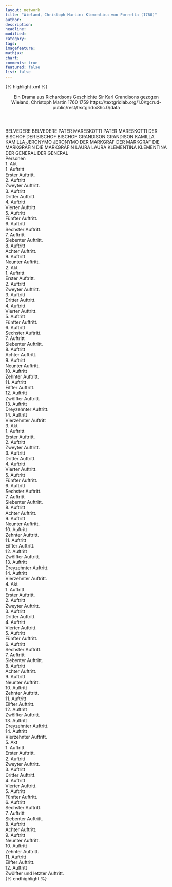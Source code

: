 ```yaml
---
layout: network
title: "Wieland, Christoph Martin: Klementina von Porretta (1760)"
author:
description:
headline:
modified:
category:
tags:
imagefeature: 
mathjax: 
chart: 
comments: true
featured: false
list: false
---
```

{% highlight xml %}
<?xml-model href="https://raw.githubusercontent.com/DLiNa/project/master/rules/lina.rnc"?><?xml-model href="https://raw.githubusercontent.com/DLiNa/project/master/rules/lina.sch"?>
<play xmlns="http://lina.digital">
  <header>
    <title>Klementina von Porretta</title>
    <subtitle>Ein Drama aus Richardsons Geschichte Sir Karl Grandisons gezogen</subtitle>
    <genretitle/>
    <author>Wieland, Christoph Martin</author>
    <date type="print" when="1760">1760</date>
    <date type="premiere"/>
    <date type="written" when="1759">1759</date>
    <source>https://textgridlab.org/1.0/tgcrud-public/rest/textgrid:x8hc.0/data</source>
  </header>
  <personae>
    <character>
      <name>BELVEDERE</name>
      <alias xml:id="belvedere">
        <name>BELVEDERE</name>
      </alias>
    </character>
    <character>
      <name>PATER MARESKOTTI</name>
      <alias xml:id="pater_mareskotti">
        <name>PATER MARESKOTTI</name>
      </alias>
    </character>
    <character>
      <name>DER BISCHOF</name>
      <alias xml:id="der_bischof">
        <name>DER BISCHOF</name>
      </alias>
      <alias xml:id="bischof">
        <name>BISCHOF</name>
      </alias>
    </character>
    <character>
      <name>GRANDISON</name>
      <alias xml:id="grandison">
        <name>GRANDISON</name>
      </alias>
    </character>
    <character>
      <name>KAMILLA</name>
      <alias xml:id="kamilla">
        <name>KAMILLA</name>
      </alias>
    </character>
    <character>
      <name>JERONYMO</name>
      <alias xml:id="jeronymo">
        <name>JERONYMO</name>
      </alias>
    </character>
    <character>
      <name>DER MARKGRAF</name>
      <alias xml:id="der_markgraf">
        <name>DER MARKGRAF</name>
      </alias>
    </character>
    <character>
      <name>DIE MARKGRÄFIN</name>
      <alias xml:id="die_markgräfin">
        <name>DIE MARKGRÄFIN</name>
      </alias>
    </character>
    <character>
      <name>LAURA</name>
      <alias xml:id="laura">
        <name>LAURA</name>
      </alias>
    </character>
    <character>
      <name>KLEMENTINA</name>
      <alias xml:id="klementina">
        <name>KLEMENTINA</name>
      </alias>
    </character>
    <character>
      <name>DER GENERAL</name>
      <alias xml:id="der_general">
        <name>DER GENERAL</name>
      </alias>
    </character>
  </personae>
  <text>
    <div>
      <head>Personen</head>
    </div>
    <div>
      <head>1. Akt</head>
      <div>
        <head>1. Auftritt</head>
        <div>
          <head>Erster Auftritt.</head>
          <sp who="#belvedere">
            <amount n="4" unit="speech_acts"/>
            <amount n="363" unit="words"/>
            <amount n="2190" unit="chars"/>
          </sp>
          <sp who="#pater_mareskotti">
            <amount n="4" unit="speech_acts"/>
            <amount n="968" unit="words"/>
            <amount n="5989" unit="chars"/>
          </sp>
        </div>
      </div>
      <div>
        <head>2. Auftritt</head>
        <div>
          <head>Zweyter Auftritt.</head>
          <sp who="#der_bischof">
            <amount n="3" unit="speech_acts"/>
            <amount n="270" unit="words"/>
            <amount n="1630" unit="chars"/>
          </sp>
          <sp who="#belvedere">
            <amount n="3" unit="speech_acts"/>
            <amount n="82" unit="words"/>
            <amount n="2" unit="lines"/>
            <amount n="475" unit="chars"/>
          </sp>
          <sp who="#pater_mareskotti">
            <amount n="1" unit="speech_acts"/>
            <amount n="35" unit="words"/>
            <amount n="214" unit="chars"/>
          </sp>
        </div>
      </div>
      <div>
        <head>3. Auftritt</head>
        <div>
          <head>Dritter Auftritt.</head>
          <sp who="#der_bischof">
            <amount n="1" unit="speech_acts"/>
            <amount n="78" unit="words"/>
            <amount n="462" unit="chars"/>
          </sp>
        </div>
      </div>
      <div>
        <head>4. Auftritt</head>
        <div>
          <head>Vierter Auftritt.</head>
          <sp who="#der_bischof">
            <amount n="3" unit="speech_acts"/>
            <amount n="417" unit="words"/>
            <amount n="2511" unit="chars"/>
          </sp>
          <sp who="#grandison">
            <amount n="3" unit="speech_acts"/>
            <amount n="214" unit="words"/>
            <amount n="1205" unit="chars"/>
          </sp>
          <sp who="#bischof">
            <amount n="1" unit="speech_acts"/>
            <amount n="40" unit="words"/>
            <amount n="220" unit="chars"/>
          </sp>
        </div>
      </div>
      <div>
        <head>5. Auftritt</head>
        <div>
          <head>Fünfter Auftritt.</head>
          <sp who="#kamilla">
            <amount n="1" unit="speech_acts"/>
            <amount n="33" unit="words"/>
            <amount n="193" unit="chars"/>
          </sp>
          <sp who="#der_bischof">
            <amount n="1" unit="speech_acts"/>
            <amount n="67" unit="words"/>
            <amount n="400" unit="chars"/>
          </sp>
        </div>
      </div>
      <div>
        <head>6. Auftritt</head>
        <div>
          <head>Sechster Auftritt.</head>
          <sp who="#kamilla">
            <amount n="4" unit="speech_acts"/>
            <amount n="441" unit="words"/>
            <amount n="2522" unit="chars"/>
          </sp>
          <sp who="#grandison">
            <amount n="4" unit="speech_acts"/>
            <amount n="90" unit="words"/>
            <amount n="2" unit="lines"/>
            <amount n="503" unit="chars"/>
          </sp>
        </div>
      </div>
      <div>
        <head>7. Auftritt</head>
        <div>
          <head>Siebenter Auftritt.</head>
          <sp who="#belvedere">
            <amount n="9" unit="speech_acts"/>
            <amount n="630" unit="words"/>
            <amount n="1" unit="lines"/>
            <amount n="3524" unit="chars"/>
          </sp>
          <sp who="#grandison">
            <amount n="8" unit="speech_acts"/>
            <amount n="760" unit="words"/>
            <amount n="1" unit="lines"/>
            <amount n="4522" unit="chars"/>
          </sp>
        </div>
      </div>
      <div>
        <head>8. Auftritt</head>
        <div>
          <head>Achter Auftritt.</head>
          <sp who="#grandison">
            <amount n="1" unit="speech_acts"/>
            <amount n="148" unit="words"/>
            <amount n="913" unit="chars"/>
          </sp>
        </div>
      </div>
      <div>
        <head>9. Auftritt</head>
        <div>
          <head>Neunter Auftritt.</head>
          <sp who="#der_bischof">
            <amount n="1" unit="speech_acts"/>
            <amount n="38" unit="words"/>
            <amount n="249" unit="chars"/>
          </sp>
          <sp who="#grandison">
            <amount n="1" unit="speech_acts"/>
            <amount n="15" unit="words"/>
            <amount n="1" unit="lines"/>
            <amount n="76" unit="chars"/>
          </sp>
        </div>
      </div>
    </div>
    <div>
      <head>2. Akt</head>
      <div>
        <head>1. Auftritt</head>
        <div>
          <head>Erster Auftritt.</head>
          <sp who="#jeronymo">
            <amount n="4" unit="speech_acts"/>
            <amount n="246" unit="words"/>
            <amount n="1417" unit="chars"/>
          </sp>
          <sp who="#der_bischof">
            <amount n="4" unit="speech_acts"/>
            <amount n="116" unit="words"/>
            <amount n="2" unit="lines"/>
            <amount n="666" unit="chars"/>
          </sp>
        </div>
      </div>
      <div>
        <head>2. Auftritt</head>
        <div>
          <head>Zweyter Auftritt.</head>
          <sp who="#grandison">
            <amount n="2" unit="speech_acts"/>
            <amount n="61" unit="words"/>
            <amount n="338" unit="chars"/>
          </sp>
          <sp who="#jeronymo">
            <amount n="1" unit="speech_acts"/>
            <amount n="74" unit="words"/>
            <amount n="451" unit="chars"/>
          </sp>
          <sp who="#der_bischof">
            <amount n="1" unit="speech_acts"/>
            <amount n="50" unit="words"/>
            <amount n="300" unit="chars"/>
          </sp>
        </div>
      </div>
      <div>
        <head>3. Auftritt</head>
        <div>
          <head>Dritter Auftritt.</head>
          <sp who="#jeronymo">
            <amount n="2" unit="speech_acts"/>
            <amount n="288" unit="words"/>
            <amount n="1641" unit="chars"/>
          </sp>
          <sp who="#grandison">
            <amount n="1" unit="speech_acts"/>
            <amount n="203" unit="words"/>
            <amount n="1201" unit="chars"/>
          </sp>
        </div>
      </div>
      <div>
        <head>4. Auftritt</head>
        <div>
          <head>Vierter Auftritt.</head>
          <sp who="#der_markgraf">
            <amount n="3" unit="speech_acts"/>
            <amount n="123" unit="words"/>
            <amount n="746" unit="chars"/>
          </sp>
          <sp who="#grandison">
            <amount n="3" unit="speech_acts"/>
            <amount n="83" unit="words"/>
            <amount n="1" unit="lines"/>
            <amount n="463" unit="chars"/>
          </sp>
          <sp who="#die_markgräfin">
            <amount n="3" unit="speech_acts"/>
            <amount n="181" unit="words"/>
            <amount n="1" unit="lines"/>
            <amount n="1017" unit="chars"/>
          </sp>
          <sp who="#jeronymo">
            <amount n="2" unit="speech_acts"/>
            <amount n="43" unit="words"/>
            <amount n="1" unit="lines"/>
            <amount n="235" unit="chars"/>
          </sp>
        </div>
      </div>
      <div>
        <head>5. Auftritt</head>
        <div>
          <head>Fünfter Auftritt.</head>
          <sp who="#der_bischof">
            <amount n="1" unit="speech_acts"/>
            <amount n="39" unit="words"/>
            <amount n="233" unit="chars"/>
          </sp>
          <sp who="#jeronymo">
            <amount n="2" unit="speech_acts"/>
            <amount n="62" unit="words"/>
            <amount n="350" unit="chars"/>
          </sp>
          <sp who="#der_markgraf">
            <amount n="2" unit="speech_acts"/>
            <amount n="72" unit="words"/>
            <amount n="502" unit="chars"/>
          </sp>
          <sp who="#grandison">
            <amount n="1" unit="speech_acts"/>
            <amount n="72" unit="words"/>
            <amount n="427" unit="chars"/>
          </sp>
        </div>
      </div>
      <div>
        <head>6. Auftritt</head>
        <div>
          <head>Sechster Auftritt.</head>
          <sp who="#jeronymo">
            <amount n="2" unit="speech_acts"/>
            <amount n="20" unit="words"/>
            <amount n="2" unit="lines"/>
            <amount n="113" unit="chars"/>
          </sp>
          <sp who="#die_markgräfin">
            <amount n="2" unit="speech_acts"/>
            <amount n="247" unit="words"/>
            <amount n="1439" unit="chars"/>
          </sp>
          <sp who="#pater_mareskotti">
            <amount n="1" unit="speech_acts"/>
            <amount n="82" unit="words"/>
            <amount n="508" unit="chars"/>
          </sp>
          <sp who="#der_markgraf">
            <amount n="1" unit="speech_acts"/>
            <amount n="48" unit="words"/>
            <amount n="256" unit="chars"/>
          </sp>
        </div>
      </div>
      <div>
        <head>7. Auftritt</head>
        <div>
          <head>Siebenter Auftritt.</head>
          <sp who="#laura">
            <amount n="1" unit="speech_acts"/>
            <amount n="28" unit="words"/>
            <amount n="165" unit="chars"/>
          </sp>
          <sp who="#der_markgraf">
            <amount n="1" unit="speech_acts"/>
            <amount n="8" unit="words"/>
            <amount n="1" unit="lines"/>
            <amount n="52" unit="chars"/>
          </sp>
          <sp who="#pater_mareskotti">
            <amount n="1" unit="speech_acts"/>
            <amount n="6" unit="words"/>
            <amount n="1" unit="lines"/>
            <amount n="32" unit="chars"/>
          </sp>
        </div>
      </div>
      <div>
        <head>8. Auftritt</head>
        <div>
          <head>Achter Auftritt.</head>
          <sp who="#grandison">
            <amount n="2" unit="speech_acts"/>
            <amount n="17" unit="words"/>
            <amount n="2" unit="lines"/>
            <amount n="85" unit="chars"/>
          </sp>
          <sp who="#jeronymo">
            <amount n="2" unit="speech_acts"/>
            <amount n="40" unit="words"/>
            <amount n="1" unit="lines"/>
            <amount n="242" unit="chars"/>
          </sp>
          <sp who="#klementina">
            <amount n="6" unit="speech_acts"/>
            <amount n="161" unit="words"/>
            <amount n="2" unit="lines"/>
            <amount n="897" unit="chars"/>
          </sp>
          <sp who="#kamilla">
            <amount n="1" unit="speech_acts"/>
            <amount n="6" unit="words"/>
            <amount n="1" unit="lines"/>
            <amount n="27" unit="chars"/>
          </sp>
          <sp who="#die_markgräfin">
            <amount n="2" unit="speech_acts"/>
            <amount n="33" unit="words"/>
            <amount n="1" unit="lines"/>
            <amount n="196" unit="chars"/>
          </sp>
          <sp who="#der_bischof">
            <amount n="1" unit="speech_acts"/>
            <amount n="34" unit="words"/>
            <amount n="190" unit="chars"/>
          </sp>
        </div>
      </div>
      <div>
        <head>9. Auftritt</head>
        <div>
          <head>Neunter Auftritt.</head>
          <sp who="#grandison">
            <amount n="2" unit="speech_acts"/>
            <amount n="56" unit="words"/>
            <amount n="1" unit="lines"/>
            <amount n="316" unit="chars"/>
          </sp>
          <sp who="#der_bischof">
            <amount n="1" unit="speech_acts"/>
            <amount n="35" unit="words"/>
            <amount n="220" unit="chars"/>
          </sp>
          <sp who="#jeronymo">
            <amount n="1" unit="speech_acts"/>
            <amount n="31" unit="words"/>
            <amount n="190" unit="chars"/>
          </sp>
        </div>
      </div>
      <div>
        <head>10. Auftritt</head>
        <div>
          <head>Zehnter Auftritt.</head>
          <sp who="#jeronymo">
            <amount n="1" unit="speech_acts"/>
            <amount n="47" unit="words"/>
            <amount n="255" unit="chars"/>
          </sp>
          <sp who="#pater_mareskotti">
            <amount n="1" unit="speech_acts"/>
            <amount n="76" unit="words"/>
            <amount n="423" unit="chars"/>
          </sp>
          <sp who="#grandison">
            <amount n="1" unit="speech_acts"/>
            <amount n="121" unit="words"/>
            <amount n="684" unit="chars"/>
          </sp>
        </div>
      </div>
      <div>
        <head>11. Auftritt</head>
        <div>
          <head>Eilfter Auftritt.</head>
          <sp who="#kamilla">
            <amount n="1" unit="speech_acts"/>
            <amount n="58" unit="words"/>
            <amount n="308" unit="chars"/>
          </sp>
          <sp who="#jeronymo">
            <amount n="1" unit="speech_acts"/>
            <amount n="29" unit="words"/>
            <amount n="160" unit="chars"/>
          </sp>
          <sp who="#grandison">
            <amount n="1" unit="speech_acts"/>
            <amount n="13" unit="words"/>
            <amount n="1" unit="lines"/>
            <amount n="73" unit="chars"/>
          </sp>
        </div>
      </div>
      <div>
        <head>12. Auftritt</head>
        <div>
          <head>Zwölfter Auftritt.</head>
          <sp who="#die_markgräfin">
            <amount n="3" unit="speech_acts"/>
            <amount n="54" unit="words"/>
            <amount n="1" unit="lines"/>
            <amount n="310" unit="chars"/>
          </sp>
          <sp who="#klementina">
            <amount n="2" unit="speech_acts"/>
            <amount n="105" unit="words"/>
            <amount n="531" unit="chars"/>
          </sp>
        </div>
      </div>
      <div>
        <head>13. Auftritt</head>
        <div>
          <head>Dreyzehnter Auftritt.</head>
          <sp who="#grandison">
            <amount n="5" unit="speech_acts"/>
            <amount n="117" unit="words"/>
            <amount n="2" unit="lines"/>
            <amount n="663" unit="chars"/>
          </sp>
          <sp who="#klementina">
            <amount n="8" unit="speech_acts"/>
            <amount n="374" unit="words"/>
            <amount n="3" unit="lines"/>
            <amount n="2029" unit="chars"/>
          </sp>
          <sp who="#die_markgräfin">
            <amount n="5" unit="speech_acts"/>
            <amount n="91" unit="words"/>
            <amount n="3" unit="lines"/>
            <amount n="537" unit="chars"/>
          </sp>
        </div>
      </div>
      <div>
        <head>14. Auftritt</head>
        <div>
          <head>Vierzehnter Auftritt</head>
          <sp who="#grandison">
            <amount n="1" unit="speech_acts"/>
            <amount n="241" unit="words"/>
            <amount n="1422" unit="chars"/>
          </sp>
        </div>
      </div>
    </div>
    <div>
      <head>3. Akt</head>
      <div>
        <head>1. Auftritt</head>
        <div>
          <head>Erster Auftritt.</head>
          <sp who="#kamilla">
            <amount n="1" unit="speech_acts"/>
            <amount n="44" unit="words"/>
            <amount n="268" unit="chars"/>
          </sp>
        </div>
      </div>
      <div>
        <head>2. Auftritt</head>
        <div>
          <head>Zweyter Auftritt.</head>
          <sp who="#pater_mareskotti">
            <amount n="3" unit="speech_acts"/>
            <amount n="84" unit="words"/>
            <amount n="2" unit="lines"/>
            <amount n="455" unit="chars"/>
          </sp>
          <sp who="#kamilla">
            <amount n="2" unit="speech_acts"/>
            <amount n="223" unit="words"/>
            <amount n="1368" unit="chars"/>
          </sp>
        </div>
      </div>
      <div>
        <head>3. Auftritt</head>
        <div>
          <head>Dritter Auftritt.</head>
          <sp who="#kamilla">
            <amount n="3" unit="speech_acts"/>
            <amount n="112" unit="words"/>
            <amount n="1" unit="lines"/>
            <amount n="625" unit="chars"/>
          </sp>
          <sp who="#belvedere">
            <amount n="2" unit="speech_acts"/>
            <amount n="120" unit="words"/>
            <amount n="651" unit="chars"/>
          </sp>
        </div>
      </div>
      <div>
        <head>4. Auftritt</head>
        <div>
          <head>Vierter Auftritt.</head>
          <sp who="#belvedere">
            <amount n="5" unit="speech_acts"/>
            <amount n="618" unit="words"/>
            <amount n="3457" unit="chars"/>
          </sp>
          <sp who="#die_markgräfin">
            <amount n="5" unit="speech_acts"/>
            <amount n="761" unit="words"/>
            <amount n="1" unit="lines"/>
            <amount n="4361" unit="chars"/>
          </sp>
        </div>
      </div>
      <div>
        <head>5. Auftritt</head>
        <div>
          <head>Fünfter Auftritt.</head>
          <sp who="#laura">
            <amount n="1" unit="speech_acts"/>
            <amount n="17" unit="words"/>
            <amount n="1" unit="lines"/>
            <amount n="90" unit="chars"/>
          </sp>
          <sp who="#belvedere">
            <amount n="1" unit="speech_acts"/>
            <amount n="61" unit="words"/>
            <amount n="317" unit="chars"/>
          </sp>
        </div>
      </div>
      <div>
        <head>6. Auftritt</head>
        <div>
          <head>Sechster Auftritt.</head>
          <sp who="#die_markgräfin">
            <amount n="1" unit="speech_acts"/>
            <amount n="102" unit="words"/>
            <amount n="548" unit="chars"/>
          </sp>
        </div>
      </div>
      <div>
        <head>7. Auftritt</head>
        <div>
          <head>Siebenter Auftritt.</head>
          <sp who="#der_markgraf">
            <amount n="2" unit="speech_acts"/>
            <amount n="219" unit="words"/>
            <amount n="1261" unit="chars"/>
          </sp>
          <sp who="#jeronymo">
            <amount n="1" unit="speech_acts"/>
            <amount n="76" unit="words"/>
            <amount n="457" unit="chars"/>
          </sp>
        </div>
      </div>
      <div>
        <head>8. Auftritt</head>
        <div>
          <head>Achter Auftritt.</head>
          <sp who="#die_markgräfin">
            <amount n="1" unit="speech_acts"/>
            <amount n="8" unit="words"/>
            <amount n="1" unit="lines"/>
            <amount n="42" unit="chars"/>
          </sp>
          <sp who="#jeronymo">
            <amount n="1" unit="speech_acts"/>
            <amount n="40" unit="words"/>
            <amount n="230" unit="chars"/>
          </sp>
        </div>
      </div>
      <div>
        <head>9. Auftritt</head>
        <div>
          <head>Neunter Auftritt.</head>
          <sp who="#der_bischof">
            <amount n="1" unit="speech_acts"/>
            <amount n="2" unit="words"/>
            <amount n="1" unit="lines"/>
            <amount n="14" unit="chars"/>
          </sp>
          <sp who="#jeronymo">
            <amount n="1" unit="speech_acts"/>
            <amount n="10" unit="words"/>
            <amount n="1" unit="lines"/>
            <amount n="47" unit="chars"/>
          </sp>
          <sp who="#der_markgraf">
            <amount n="4" unit="speech_acts"/>
            <amount n="553" unit="words"/>
            <amount n="1" unit="lines"/>
            <amount n="3202" unit="chars"/>
          </sp>
          <sp who="#grandison">
            <amount n="3" unit="speech_acts"/>
            <amount n="85" unit="words"/>
            <amount n="2" unit="lines"/>
            <amount n="461" unit="chars"/>
          </sp>
        </div>
      </div>
      <div>
        <head>10. Auftritt</head>
        <div>
          <head>Zehnter Auftritt.</head>
          <sp who="#jeronymo">
            <amount n="3" unit="speech_acts"/>
            <amount n="86" unit="words"/>
            <amount n="1" unit="lines"/>
            <amount n="541" unit="chars"/>
          </sp>
          <sp who="#grandison">
            <amount n="6" unit="speech_acts"/>
            <amount n="555" unit="words"/>
            <amount n="1" unit="lines"/>
            <amount n="3198" unit="chars"/>
          </sp>
          <sp who="#pater_mareskotti">
            <amount n="1" unit="speech_acts"/>
            <amount n="24" unit="words"/>
            <amount n="134" unit="chars"/>
          </sp>
          <sp who="#die_markgräfin">
            <amount n="2" unit="speech_acts"/>
            <amount n="91" unit="words"/>
            <amount n="524" unit="chars"/>
          </sp>
          <sp who="#der_bischof">
            <amount n="1" unit="speech_acts"/>
            <amount n="54" unit="words"/>
            <amount n="302" unit="chars"/>
          </sp>
        </div>
      </div>
      <div>
        <head>11. Auftritt</head>
        <div>
          <head>Eilfter Auftritt.</head>
          <sp who="#kamilla">
            <amount n="1" unit="speech_acts"/>
            <amount n="163" unit="words"/>
            <amount n="939" unit="chars"/>
          </sp>
          <sp who="#die_markgräfin">
            <amount n="1" unit="speech_acts"/>
            <amount n="16" unit="words"/>
            <amount n="101" unit="chars"/>
          </sp>
          <sp who="#pater_mareskotti">
            <amount n="1" unit="speech_acts"/>
            <amount n="28" unit="words"/>
            <amount n="159" unit="chars"/>
          </sp>
        </div>
      </div>
      <div>
        <head>12. Auftritt</head>
        <div>
          <head>Zwölfter Auftritt.</head>
          <sp who="#grandison">
            <amount n="3" unit="speech_acts"/>
            <amount n="61" unit="words"/>
            <amount n="2" unit="lines"/>
            <amount n="346" unit="chars"/>
          </sp>
          <sp who="#klementina">
            <amount n="2" unit="speech_acts"/>
            <amount n="664" unit="words"/>
            <amount n="3782" unit="chars"/>
          </sp>
          <sp who="#jeronymo">
            <amount n="1" unit="speech_acts"/>
            <amount n="16" unit="words"/>
            <amount n="1" unit="lines"/>
            <amount n="85" unit="chars"/>
          </sp>
        </div>
      </div>
      <div>
        <head>13. Auftritt</head>
        <div>
          <head>Dreyzehnter Auftritt.</head>
          <sp who="#jeronymo">
            <amount n="2" unit="speech_acts"/>
            <amount n="116" unit="words"/>
            <amount n="670" unit="chars"/>
          </sp>
          <sp who="#klementina">
            <amount n="2" unit="speech_acts"/>
            <amount n="180" unit="words"/>
            <amount n="945" unit="chars"/>
          </sp>
        </div>
      </div>
      <div>
        <head>14. Auftritt</head>
        <div>
          <head>Vierzehnter Auftritt.</head>
          <sp who="#jeronymo">
            <amount n="4" unit="speech_acts"/>
            <amount n="374" unit="words"/>
            <amount n="2140" unit="chars"/>
          </sp>
          <sp who="#grandison">
            <amount n="3" unit="speech_acts"/>
            <amount n="111" unit="words"/>
            <amount n="1" unit="lines"/>
            <amount n="627" unit="chars"/>
          </sp>
        </div>
      </div>
    </div>
    <div>
      <head>4. Akt</head>
      <div>
        <head>1. Auftritt</head>
        <div>
          <head>Erster Auftritt.</head>
          <sp who="#klementina">
            <amount n="1" unit="speech_acts"/>
            <amount n="329" unit="words"/>
            <amount n="1799" unit="chars"/>
          </sp>
        </div>
      </div>
      <div>
        <head>2. Auftritt</head>
        <div>
          <head>Zweyter Auftritt.</head>
          <sp who="#klementina">
            <amount n="5" unit="speech_acts"/>
            <amount n="283" unit="words"/>
            <amount n="2" unit="lines"/>
            <amount n="1570" unit="chars"/>
          </sp>
          <sp who="#grandison">
            <amount n="4" unit="speech_acts"/>
            <amount n="361" unit="words"/>
            <amount n="2123" unit="chars"/>
          </sp>
        </div>
      </div>
      <div>
        <head>3. Auftritt</head>
        <div>
          <head>Dritter Auftritt.</head>
          <sp who="#laura">
            <amount n="1" unit="speech_acts"/>
            <amount n="9" unit="words"/>
            <amount n="1" unit="lines"/>
            <amount n="47" unit="chars"/>
          </sp>
          <sp who="#klementina">
            <amount n="1" unit="speech_acts"/>
            <amount n="114" unit="words"/>
            <amount n="617" unit="chars"/>
          </sp>
          <sp who="#grandison">
            <amount n="1" unit="speech_acts"/>
            <amount n="29" unit="words"/>
            <amount n="165" unit="chars"/>
          </sp>
        </div>
      </div>
      <div>
        <head>4. Auftritt</head>
        <div>
          <head>Vierter Auftritt.</head>
          <sp who="#grandison">
            <amount n="1" unit="speech_acts"/>
            <amount n="130" unit="words"/>
            <amount n="713" unit="chars"/>
          </sp>
        </div>
      </div>
      <div>
        <head>5. Auftritt</head>
        <div>
          <head>Fünfter Auftritt.</head>
          <sp who="#der_general">
            <amount n="5" unit="speech_acts"/>
            <amount n="379" unit="words"/>
            <amount n="1" unit="lines"/>
            <amount n="2286" unit="chars"/>
          </sp>
          <sp who="#grandison">
            <amount n="4" unit="speech_acts"/>
            <amount n="234" unit="words"/>
            <amount n="1352" unit="chars"/>
          </sp>
        </div>
      </div>
      <div>
        <head>6. Auftritt</head>
        <div>
          <head>Sechster Auftritt.</head>
          <sp who="#der_bischof">
            <amount n="1" unit="speech_acts"/>
            <amount n="30" unit="words"/>
            <amount n="161" unit="chars"/>
          </sp>
          <sp who="#grandison">
            <amount n="1" unit="speech_acts"/>
            <amount n="29" unit="words"/>
            <amount n="156" unit="chars"/>
          </sp>
        </div>
      </div>
      <div>
        <head>7. Auftritt</head>
        <div>
          <head>Siebenter Auftritt.</head>
          <sp who="#der_bischof">
            <amount n="7" unit="speech_acts"/>
            <amount n="305" unit="words"/>
            <amount n="1" unit="lines"/>
            <amount n="1803" unit="chars"/>
          </sp>
          <sp who="#der_general">
            <amount n="7" unit="speech_acts"/>
            <amount n="354" unit="words"/>
            <amount n="2" unit="lines"/>
            <amount n="2122" unit="chars"/>
          </sp>
        </div>
      </div>
      <div>
        <head>8. Auftritt</head>
        <div>
          <head>Achter Auftritt.</head>
          <sp who="#der_general">
            <amount n="1" unit="speech_acts"/>
            <amount n="102" unit="words"/>
            <amount n="606" unit="chars"/>
          </sp>
        </div>
      </div>
      <div>
        <head>9. Auftritt</head>
        <div>
          <head>Neunter Auftritt.</head>
          <sp who="#grandison">
            <amount n="4" unit="speech_acts"/>
            <amount n="352" unit="words"/>
            <amount n="1" unit="lines"/>
            <amount n="2035" unit="chars"/>
          </sp>
          <sp who="#der_general">
            <amount n="3" unit="speech_acts"/>
            <amount n="128" unit="words"/>
            <amount n="1" unit="lines"/>
            <amount n="730" unit="chars"/>
          </sp>
        </div>
      </div>
      <div>
        <head>10. Auftritt</head>
        <div>
          <head>Zehnter Auftritt.</head>
          <sp who="#pater_mareskotti">
            <amount n="1" unit="speech_acts"/>
            <amount n="54" unit="words"/>
            <amount n="307" unit="chars"/>
          </sp>
        </div>
      </div>
      <div>
        <head>11. Auftritt</head>
        <div>
          <head>Eilfter Auftritt.</head>
          <sp who="#pater_mareskotti">
            <amount n="2" unit="speech_acts"/>
            <amount n="67" unit="words"/>
            <amount n="1" unit="lines"/>
            <amount n="386" unit="chars"/>
          </sp>
          <sp who="#belvedere">
            <amount n="2" unit="speech_acts"/>
            <amount n="122" unit="words"/>
            <amount n="722" unit="chars"/>
          </sp>
        </div>
      </div>
      <div>
        <head>12. Auftritt</head>
        <div>
          <head>Zwölfter Auftritt.</head>
          <sp who="#jeronymo">
            <amount n="3" unit="speech_acts"/>
            <amount n="247" unit="words"/>
            <amount n="1481" unit="chars"/>
          </sp>
          <sp who="#klementina">
            <amount n="3" unit="speech_acts"/>
            <amount n="71" unit="words"/>
            <amount n="1" unit="lines"/>
            <amount n="373" unit="chars"/>
          </sp>
        </div>
      </div>
      <div>
        <head>13. Auftritt</head>
        <div>
          <head>Dreyzehnter Auftritt.</head>
          <sp who="#die_markgräfin">
            <amount n="1" unit="speech_acts"/>
            <amount n="85" unit="words"/>
            <amount n="474" unit="chars"/>
          </sp>
          <sp who="#klementina">
            <amount n="1" unit="speech_acts"/>
            <amount n="101" unit="words"/>
            <amount n="542" unit="chars"/>
          </sp>
        </div>
      </div>
      <div>
        <head>14. Auftritt</head>
        <div>
          <head>Vierzehnter Auftritt.</head>
          <sp who="#die_markgräfin">
            <amount n="2" unit="speech_acts"/>
            <amount n="132" unit="words"/>
            <amount n="779" unit="chars"/>
          </sp>
          <sp who="#jeronymo">
            <amount n="1" unit="speech_acts"/>
            <amount n="78" unit="words"/>
            <amount n="452" unit="chars"/>
          </sp>
        </div>
      </div>
    </div>
    <div>
      <head>5. Akt</head>
      <div>
        <head>1. Auftritt</head>
        <div>
          <head>Erster Auftritt.</head>
          <sp who="#kamilla">
            <amount n="4" unit="speech_acts"/>
            <amount n="406" unit="words"/>
            <amount n="2367" unit="chars"/>
          </sp>
          <sp who="#grandison">
            <amount n="3" unit="speech_acts"/>
            <amount n="79" unit="words"/>
            <amount n="1" unit="lines"/>
            <amount n="492" unit="chars"/>
          </sp>
        </div>
      </div>
      <div>
        <head>2. Auftritt</head>
        <div>
          <head>Zweyter Auftritt.</head>
          <sp who="#klementina">
            <amount n="1" unit="speech_acts"/>
            <amount n="124" unit="words"/>
            <amount n="634" unit="chars"/>
          </sp>
        </div>
      </div>
      <div>
        <head>3. Auftritt</head>
        <div>
          <head>Dritter Auftritt.</head>
          <sp who="#kamilla">
            <amount n="2" unit="speech_acts"/>
            <amount n="24" unit="words"/>
            <amount n="2" unit="lines"/>
            <amount n="125" unit="chars"/>
          </sp>
          <sp who="#klementina">
            <amount n="2" unit="speech_acts"/>
            <amount n="24" unit="words"/>
            <amount n="2" unit="lines"/>
            <amount n="140" unit="chars"/>
          </sp>
        </div>
      </div>
      <div>
        <head>4. Auftritt</head>
        <div>
          <head>Vierter Auftritt.</head>
        </div>
      </div>
      <div>
        <head>5. Auftritt</head>
        <div>
          <head>Fünfter Auftritt.</head>
          <sp who="#grandison">
            <amount n="4" unit="speech_acts"/>
            <amount n="151" unit="words"/>
            <amount n="1" unit="lines"/>
            <amount n="885" unit="chars"/>
          </sp>
          <sp who="#klementina">
            <amount n="3" unit="speech_acts"/>
            <amount n="83" unit="words"/>
            <amount n="2" unit="lines"/>
            <amount n="476" unit="chars"/>
          </sp>
        </div>
      </div>
      <div>
        <head>6. Auftritt</head>
        <div>
          <head>Sechster Auftritt.</head>
          <sp who="#grandison">
            <amount n="1" unit="speech_acts"/>
            <amount n="90" unit="words"/>
            <amount n="1" unit="lines"/>
            <amount n="451" unit="chars"/>
          </sp>
        </div>
      </div>
      <div>
        <head>7. Auftritt</head>
        <div>
          <head>Siebenter Auftritt.</head>
          <sp who="#die_markgräfin">
            <amount n="2" unit="speech_acts"/>
            <amount n="110" unit="words"/>
            <amount n="1" unit="lines"/>
            <amount n="624" unit="chars"/>
          </sp>
          <sp who="#grandison">
            <amount n="1" unit="speech_acts"/>
            <amount n="30" unit="words"/>
            <amount n="159" unit="chars"/>
          </sp>
        </div>
      </div>
      <div>
        <head>8. Auftritt</head>
        <div>
          <head>Achter Auftritt.</head>
          <sp who="#grandison">
            <amount n="1" unit="speech_acts"/>
            <amount n="119" unit="words"/>
            <amount n="717" unit="chars"/>
          </sp>
        </div>
      </div>
      <div>
        <head>9. Auftritt</head>
        <div>
          <head>Neunter Auftritt.</head>
          <sp who="#der_bischof">
            <amount n="2" unit="speech_acts"/>
            <amount n="99" unit="words"/>
            <amount n="589" unit="chars"/>
          </sp>
          <sp who="#grandison">
            <amount n="2" unit="speech_acts"/>
            <amount n="80" unit="words"/>
            <amount n="1" unit="lines"/>
            <amount n="442" unit="chars"/>
          </sp>
        </div>
      </div>
      <div>
        <head>10. Auftritt</head>
        <div>
          <head>Zehnter Auftritt.</head>
          <sp who="#klementina">
            <amount n="11" unit="speech_acts"/>
            <amount n="1063" unit="words"/>
            <amount n="6139" unit="chars"/>
          </sp>
          <sp who="#grandison">
            <amount n="11" unit="speech_acts"/>
            <amount n="714" unit="words"/>
            <amount n="1" unit="lines"/>
            <amount n="3962" unit="chars"/>
          </sp>
        </div>
      </div>
      <div>
        <head>11. Auftritt</head>
        <div>
          <head>Eilfter Auftritt.</head>
          <sp who="#die_markgräfin">
            <amount n="6" unit="speech_acts"/>
            <amount n="328" unit="words"/>
            <amount n="1" unit="lines"/>
            <amount n="1965" unit="chars"/>
          </sp>
          <sp who="#klementina">
            <amount n="5" unit="speech_acts"/>
            <amount n="638" unit="words"/>
            <amount n="1" unit="lines"/>
            <amount n="3726" unit="chars"/>
          </sp>
        </div>
      </div>
      <div>
        <head>12. Auftritt</head>
        <div>
          <head>Zwölfter und letzter Auftritt.</head>
          <sp who="#der_markgraf">
            <amount n="7" unit="speech_acts"/>
            <amount n="327" unit="words"/>
            <amount n="1822" unit="chars"/>
          </sp>
          <sp who="#klementina">
            <amount n="11" unit="speech_acts"/>
            <amount n="922" unit="words"/>
            <amount n="1" unit="lines"/>
            <amount n="5258" unit="chars"/>
          </sp>
          <sp who="#grandison">
            <amount n="5" unit="speech_acts"/>
            <amount n="218" unit="words"/>
            <amount n="2" unit="lines"/>
            <amount n="1284" unit="chars"/>
          </sp>
          <sp who="#der_general">
            <amount n="3" unit="speech_acts"/>
            <amount n="94" unit="words"/>
            <amount n="1" unit="lines"/>
            <amount n="584" unit="chars"/>
          </sp>
          <sp who="#der_bischof">
            <amount n="2" unit="speech_acts"/>
            <amount n="33" unit="words"/>
            <amount n="1" unit="lines"/>
            <amount n="208" unit="chars"/>
          </sp>
          <sp who="#die_markgräfin">
            <amount n="2" unit="speech_acts"/>
            <amount n="85" unit="words"/>
            <amount n="503" unit="chars"/>
          </sp>
          <sp who="#pater_mareskotti">
            <amount n="1" unit="speech_acts"/>
            <amount n="16" unit="words"/>
            <amount n="1" unit="lines"/>
            <amount n="78" unit="chars"/>
          </sp>
        </div>
      </div>
    </div>
  </text>
</play>
{% endhighlight %}